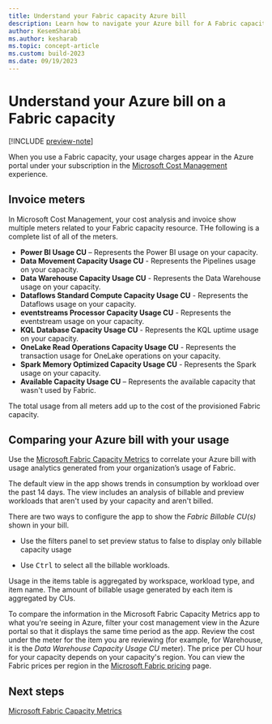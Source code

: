 ```yaml
---
title: Understand your Fabric capacity Azure bill
description: Learn how to navigate your Azure bill for A Fabric capacity.
author: KesemSharabi
ms.author: kesharab
ms.topic: concept-article
ms.custom: build-2023
ms.date: 09/19/2023
---
```


# Understand your Azure bill on a Fabric capacity

[!INCLUDE [preview-note](../includes/preview-note.md)]

When you use a Fabric capacity, your usage charges appear in the Azure portal under your subscription in the [Microsoft Cost Management](/azure/cost-management-billing/cost-management-billing-overview) experience.

## Invoice meters

In Microsoft Cost Management, your cost analysis and invoice show multiple meters related to your Fabric capacity resource. THe following is a complete list of all of the meters.

* **Power BI  Usage CU** – Represents the Power BI usage on your capacity.
* **Data Movement Capacity Usage CU** - Represents the Pipelines usage on your capacity.
* **Data Warehouse Capacity Usage CU** - Represents the Data Warehouse usage on your capacity.
* **Dataflows Standard Compute Capacity Usage CU** - Represents the Dataflows usage on your capacity.
* **eventstreams Processor Capacity Usage CU** - Represents the eventstream usage on your capacity.
* **KQL Database Capacity Usage CU** - Represents the KQL uptime usage on your capacity.
* **OneLake Read Operations Capacity Usage CU** - Represents the transaction usage for OneLake operations on your capacity.
* **Spark Memory Optimized Capacity Usage CU** - Represents the Spark usage on your capacity.
* **Available Capacity Usage CU** – Represents the available capacity that wasn't used by Fabric.

The total usage from all meters add up to the cost of the provisioned Fabric capacity.

## Comparing your Azure bill with your usage

Use the [Microsoft Fabric Capacity Metrics](metrics-app-overview-page.md) to correlate your Azure bill with usage analytics generated from your organization’s usage of Fabric.

The default view in the app shows trends in consumption by workload over the past 14 days. The view includes an analysis of billable and preview workloads that aren't used by your capacity and aren't billed.

There are two ways to configure the app to show the *Fabric Billable CU(s)* shown in your bill.

* Use the filters panel to set preview status to false to display only billable capacity usage

* Use <kbd>Ctrl</kbd> to select all the billable workloads.

Usage in the items table is aggregated by workspace, workload type, and item name. The amount of billable usage generated by each item is aggregated by CUs.

To compare the information in the Microsoft Fabric Capacity Metrics app to what you're seeing in Azure, filter your cost management view in the Azure portal so that it displays the same time period as the app. Review the cost under the meter for the item you are reviewing (for example, for Warehouse, it is the _Data Warehouse Capacity Usage CU_ meter). The price per CU hour for your capacity depends on your capacity's region. You can view the Fabric prices per region in the [Microsoft Fabric pricing](https://azure.microsoft.com/pricing/details/microsoft-fabric/) page.

## Next steps

[Microsoft Fabric Capacity Metrics](metrics-app-overview-page.md)
